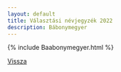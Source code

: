 ```yaml
---
layout: default
title: Választási névjegyzék 2022
description: Bábonymegyer
---
```


{% include Baabonymegyer.html %}

[Vissza](./)